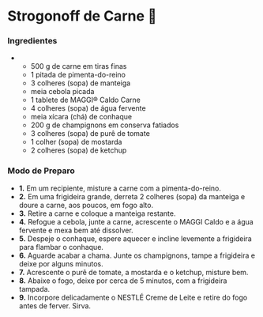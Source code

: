 # Strogonoff de Carne :meat_on_bone:

### Ingredientes 

- - 500 g de carne em tiras finas
  - 1 pitada de pimenta-do-reino
  - 3 colheres (sopa) de manteiga
  - meia cebola picada
  - 1 tablete de MAGGI® Caldo Carne
  - 4 colheres (sopa) de água fervente
  - meia xícara (chá) de conhaque
  - 200 g de champignons em conserva fatiados
  - 3 colheres (sopa) de purê de tomate
  - 1 colher (sopa) de mostarda
  - 2 colheres (sopa) de ketchup

### Modo de Preparo

- **1.** Em um recipiente, misture a carne com a pimenta-do-reino.
- **2.** Em uma frigideira grande, derreta 2 colheres (sopa) da manteiga e doure a carne, aos poucos, em fogo alto.
- **3.** Retire a carne e coloque a manteiga restante.
- **4.** Refogue a cebola, junte a carne, acrescente o MAGGI Caldo e a água fervente e mexa bem até dissolver.
- **5.** Despeje o conhaque, espere aquecer e incline levemente a frigideira para flambar o conhaque.
- **6.** Aguarde acabar a chama. Junte os champignons, tampe a frigideira e deixe por alguns minutos.
- **7.** Acrescente o purê de tomate, a mostarda e o ketchup, misture bem.
- **8.** Abaixe o fogo, deixe por cerca de 5 minutos, com a frigideira tampada.
- **9.** Incorpore delicadamente o NESTLÉ Creme de Leite e retire do fogo antes de ferver. Sirva.